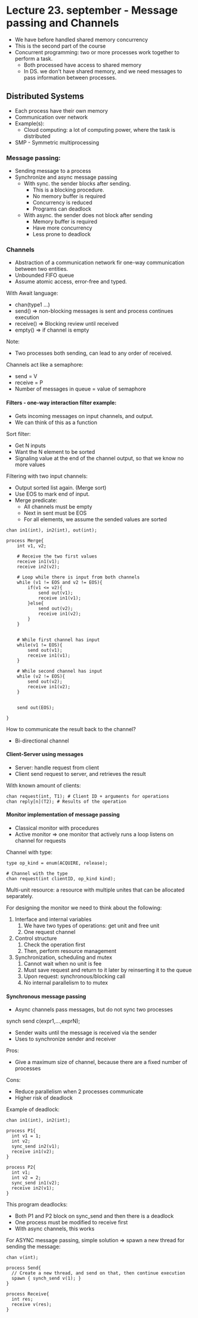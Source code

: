 # Lecture 23. september - Message passing and Channels 

- We have before handled shared memory concurrency
- This is the second part of the course
- Concurrent programming: two or more processes work together to perform a task. 
  - Both processed have access to shared memory
  - In DS. we don't have shared memory, and we need messages to pass information between processes. 


## Distributed Systems 

- Each process have their own memory
- Communication over network 
- Example(s):
  - Cloud computing: a lot of computing power, where the task is distributed
- SMP - Symmetric multiprocessing 


### Message passing: 

- Sending message to a process
- Synchronize and async message passing 
  - With sync. the sender blocks after sending.
    - This is a blocking procedure.
    - No memory buffer is required
    - Concurrency is reduced
    - Programs can deadlock
  - With async. the sender does not block after sending
    - Memory buffer  is required
    - Have more concurrency 
    - Less prone to deadlock 


### Channels 

- Abstraction of a communication network fir one-way communication between two entities. 
- Unbounded FIFO queue
- Assume atomic access, error-free and typed.

With Await language: 
- chan(type1 ...)
- send() => non-blocking messages is sent and process continues execution 
- receive() => Blocking review until received 
- empty() => if channel is empty

Note:
- Two processes both sending, can lead to any order of received. 


Channels act like a semaphore:
- send = V
- receive = P 
- Number of messages in queue = value of semaphore 



#### Filters - one-way interaction filter example: 
- Gets incoming messages on input channels, and output. 
- We can think of this as a function 
 
Sort filter: 
- Get N inputs 
- Want the N element to be sorted 
- Signaling value at the end of the channel output, so that we know no more values 

Filtering with two input channels: 
- Output sorted list again. (Merge sort)
- Use EOS to mark end of input. 
- Merge predicate:
  - All channels must be empty
  - Next in sent must be EOS
  - For all elements, we assume the sended values are sorted

```text
chan in1(int), in2(int), out(int);

process Merge{
    int v1, v2;

    # Receive the two first values
    receive in1(v1);
    receive in2(v2);

    # Loop while there is input from both channels 
    while (v1 != EOS and v2 != EOS){
        if(v1 <= v2){
            send out(v1);
            receive in1(v1);
        }else{
            send out(v2);
            receive in1(v2);
        }
    }


    # While first channel has input 
    while(v1 != EOS){
        send out(v1);
        receive in1(v1);
    }

    # While second channel has input 
    while (v2 != EOS){
        send out(v2);
        receive in1(v2);
    }


    send out(EOS);

}

```


How to communicate the result back to the channel?
- Bi-directional channel 


#### Client-Server using messages

- Server: handle request from client
- Client send request to server, and retrieves the result

With known amount of clients: 

```text
chan request(int, T1); # Client ID + arguments for operations 
chan reply[n](T2); # Results of the operation 
```


#### Monitor implementation of message passing 

- Classical monitor with procedures
- Active monitor => one monitor that actively runs a loop listens on channel for requests

Channel with type:

```text
type op_kind = enum(ACQUIRE, release);

# Channel with the type
chan request(int clientID, op_kind kind);
```

Multi-unit resource: a resource with multiple unites that can be allocated separately. 

For designing the monitor we need to think about the following:
1. Interface and internal variables
   1. We have two types of operations: get unit and free unit
   2. One request channel
2. Control structure
   1. Check the operation first
   2. Then, perform resource management 
3. Synchronization, scheduling and mutex
   1. Cannot wait when no unit is fee
   2. Must save request and return to it later by reinserting it to the queue
   3. Upon request: synchronous/blocking call
   4. No internal parallelism to to mutex 


#### Synchronous message passing

- Async channels pass messages, but do not sync two processes

synch send c(expr1,...,exprN);
- Sender waits until the message is received via the sender
- Uses to synchronize sender and receiver


Pros:
- Give a maximum size of channel, because there are a fixed number of processes 

Cons:
- Reduce parallelism when 2 processes communicate 
- Higher risk of deadlock

Example of deadlock:

```text
chan in1(int), in2(int);

process P1{
  int v1 = 1;
  int v2;
  sync_send in2(v1);
  receive in1(v2);
}

process P2{
  int v1;
  int v2 = 2;
  sync_send in1(v2);
  receive in2(v1);
}
```

This program deadlocks: 
- Both P1 and P2 block on sync_send and then there is a deadlock
- One process must be modified to receive first 
- With async channels, this works 


For ASYNC message passing, simple solution => spawn a new thread for sending the message:
```text
chan v(int);

process Send{
  // Create a new thread, and send on that, then continue execution
  spawn { synch_send v(1); }
}

process Receive{
  int res; 
  receive v(res);
}
```